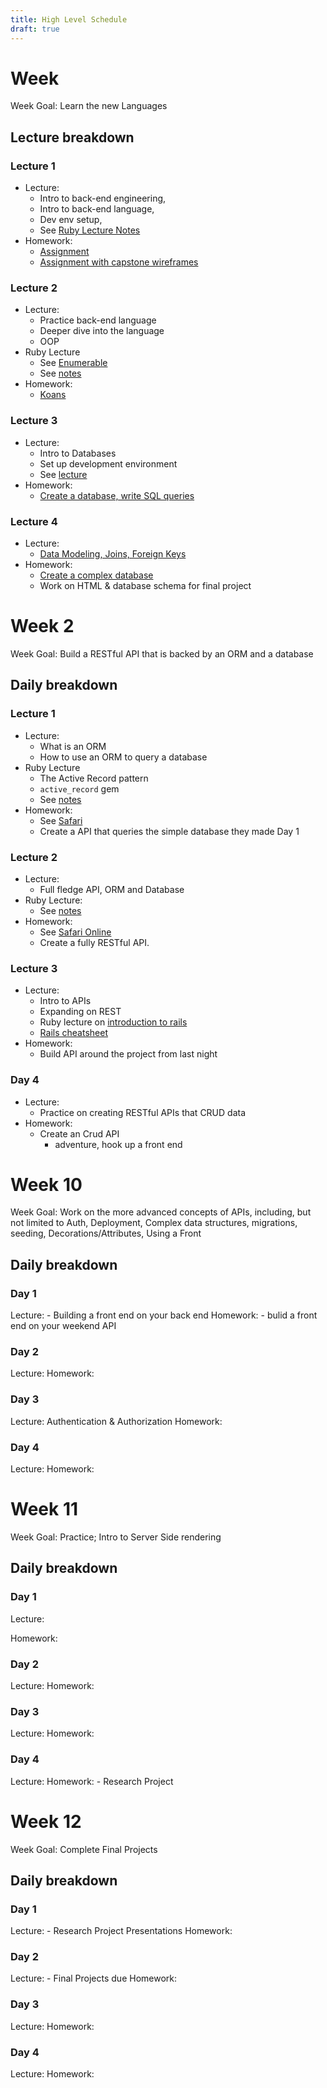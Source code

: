 ```yaml
---
title: High Level Schedule
draft: true
---
```


# Week

Week Goal: Learn the new Languages

## Lecture breakdown

### Lecture 1
- Lecture:
  - Intro to back-end engineering,
  - Intro to back-end language,
  - Dev env setup,
  - See [Ruby Lecture Notes](./full-stack-i/lecture/ruby/intro-to-ruby)
- Homework:
  - [Assignment](./full-stack-i/assignments/a-whole-new-world/welcome-to-a-new-language.origin)
  - [Assignment with capstone wireframes](./full-stack-i/assignments/a-whole-new-world/welcome-to-a-new-language.wireframes)

### Lecture 2
- Lecture:
  - Practice back-end language
  - Deeper dive into the language
  - OOP
- Ruby Lecture
  - See [Enumerable](./full-stack-i/lecture/ruby/enumerable)
  - See [notes](./full-stack-i/lecture/ruby/classes)
- Homework:
  - [Koans](./full-stack-i/assignments/koans)

### Lecture 3
- Lecture:
  - Intro to Databases
  - Set up development environment
  - See [lecture](./full-stack-i/lecture/sql/intro-to-sql)
- Homework:
  - [Create a database, write SQL queries](./full-stack-i/assignments/welcome-to-sql)

### Lecture 4
- Lecture:
  - [Data Modeling, Joins, Foreign Keys](./full-stack-i/lecture/sql/intro-to-joins)
- Homework:
  - [Create a complex database](./full-stack-i/assignments/joins-the-sql)
  - Work on HTML & database schema for final project



# Week 2

Week Goal: Build a RESTful API that is backed by an ORM and a database

## Daily breakdown

### Lecture 1
- Lecture:
  - What is an ORM
  - How to use an ORM to query a database
- Ruby Lecture
  - The Active Record pattern
  - `active_record` gem
  - See [notes](./full-stack-i/lecture/ruby/active_record)
- Homework:
  - See [Safari](./full-stack-ii/assignments/safari)
  - Create a API that queries the simple database they made Day 1

### Lecture 2
- Lecture:
  - Full fledge API, ORM and Database
- Ruby Lecture:
  - See [notes](./full-stack-i/lecture/ruby/internet-and-sinatra)
- Homework:
  - See [Safari Online](./full-stack-ii/assignments/safari-online)
  - Create a fully RESTful API.

### Lecture 3
- Lecture:
  - Intro to APIs
  - Expanding on REST
  - Ruby lecture on [introduction to rails](./full-stack-i/lecture/ruby/intro-to-rails)
  - [Rails cheatsheet](./full-stack-i/lecture/ruby/rails-cheatsheet)
- Homework:
  - Build API around the project from last night

### Day 4
- Lecture:
  - Practice on creating RESTful APIs  that CRUD data
- Homework:
  - Create an Crud API
    - adventure, hook up a front end

# Week 10

Week Goal: Work on the more advanced concepts of APIs, including, but not limited to Auth, Deployment, Complex data structures, migrations, seeding, Decorations/Attributes, Using a Front


## Daily breakdown

### Day 1
Lecture:
    - Building a front end on your back end
Homework:
    - bulid a front end on your weekend API
### Day 2
Lecture:
Homework:
### Day 3
Lecture:  Authentication & Authorization
Homework:
### Day 4
Lecture:
Homework:


# Week 11

Week Goal: Practice; Intro to Server Side rendering

## Daily breakdown

### Day 1
Lecture:

Homework:
### Day 2
Lecture:
Homework:
### Day 3
Lecture:
Homework:
### Day 4
Lecture:
Homework:
     - Research Project


# Week 12

Week Goal: Complete Final Projects

## Daily breakdown

### Day 1
Lecture:
    - Research Project Presentations
Homework:
### Day 2
Lecture:
    - Final Projects due
Homework:
### Day 3
Lecture:
Homework:
### Day 4
Lecture:
Homework:



